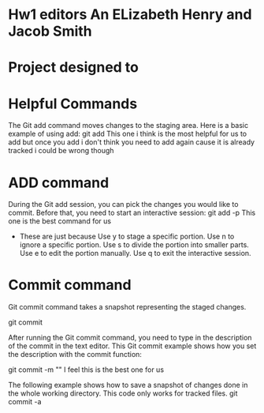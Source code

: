 # Hw1 editors An ELizabeth Henry and Jacob Smith
# Project designed to 



# Helpful Commands 
The Git add command moves changes to the staging area.
Here is a basic example of using add:
git add <file>       This one i think is the most helpful for us to add but once you add i don't think you need to add again cause it is already tracked i could be wrong though
# 

# ADD command
During the Git add session, you can pick the changes you would like to commit. Before that, you need to start an interactive session:
git add -p   This one is the best command for us 

- These are just because
Use y to stage a specific portion.
Use n to ignore a specific portion.
Use s to divide the portion into smaller parts.
Use e to edit the portion manually.
Use q to exit the interactive session.
#

# Commit command
Git commit command takes a snapshot representing the staged changes.

git commit

After running the Git commit command, you need to type in the description of the commit in the text editor.
This Git commit example shows how you set the description with the commit function:

git commit -m "<message>"     I feel this is the best one for us 

The following example shows how to save a snapshot of changes done in the whole working directory. This code only works for tracked files.
git commit -a
#